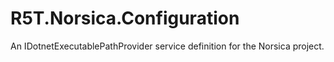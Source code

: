 # R5T.Norsica.Configuration
An IDotnetExecutablePathProvider service definition for the Norsica project.
